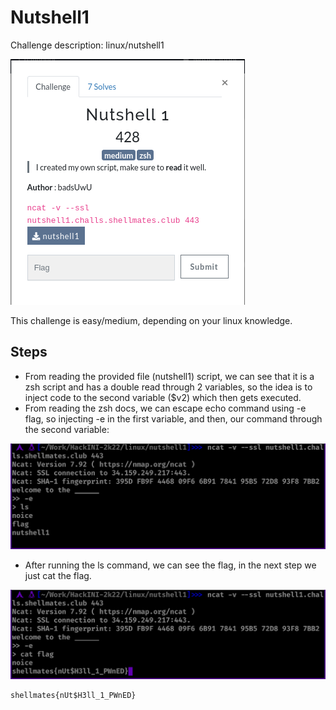 # Nutshell1

Challenge description:
linux/nutshell1

![Nutshell1](nutshell1.png)

This challenge is easy/medium, depending on your linux knowledge.

## Steps
- From reading the provided file (nutshell1) script, we can see that it is a zsh script and has a double read through 2 variables, so the idea is to inject code to the second variable ($v2) which then gets executed.
- From reading the zsh docs, we can escape echo command using -e flag, so injecting -e in the first variable, and then, our command through the second variable:

![Step 1](step-1.png)

- After running the ls command, we can see the flag, in the next step we just cat the flag.

![Step 2](step-2.png)

```
shellmates{nUt$H3ll_1_PWnED}
```
